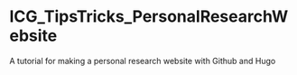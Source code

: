 # ICG_TipsTricks_PersonalResearchWebsite
A tutorial for making a personal research website with Github and Hugo
